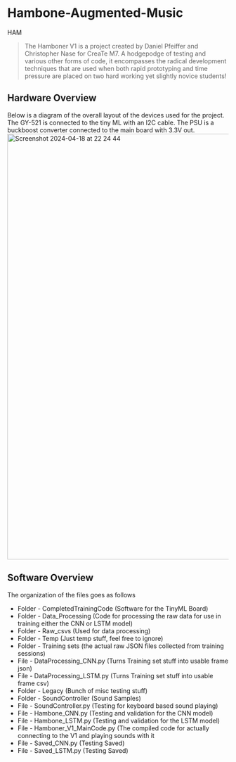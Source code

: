 # Hambone-Augmented-Music
HAM

> The Hamboner V1 is a project created by Daniel Pfeiffer and Christopher Nase for CreaTe M7.  A hodgepodge of testing and various other forms of code, it encompasses the radical development techniques that are used when both rapid prototyping and time pressure are placed on two hard working yet slightly novice students!

## Hardware Overview
Below is a diagram of the overall layout of the devices used for the project.  The GY-521 is connected to the tiny ML with an I2C cable.  The PSU is a buckboost converter connected to the main board with 3.3V out.
<img width="968" alt="Screenshot 2024-04-18 at 22 24 44" src="https://github.com/Bulgazof/Hambone-Augmented-Music/assets/139565723/f707f139-a7c3-418a-be48-a2e37cc65758">

## Software Overview
The organization of the files goes as follows

* Folder - CompletedTrainingCode (Software for the TinyML Board)
* Folder - Data_Processing (Code for processing the raw data for use in training either the CNN or LSTM model)
*   Folder - Raw_csvs (Used for data processing)
*   Folder - Temp (Just temp stuff, feel free to ignore)
*   Folder - Training sets (the actual raw JSON files collected from training sessions)
*   File - DataProcessing_CNN.py (Turns Training set stuff into usable frame json)
*   File - DataProcessing_LSTM.py (Turns Training set stuff into usable frame csv)
* Folder - Legacy (Bunch of misc testing stuff)
* Folder - SoundController (Sound Samples)
*   File - SoundController.py (Testing for keyboard based sound playing)
* File - Hambone_CNN.py (Testing and validation for the CNN model)
* File - Hambone_LSTM.py (Testing and validation for the LSTM model)
* File - Hamboner_V1_MainCode.py (The compiled code for actually connecting to the V1 and playing sounds with it
* File - Saved_CNN.py (Testing Saved)
* File - Saved_LSTM.py (Testing Saved)
